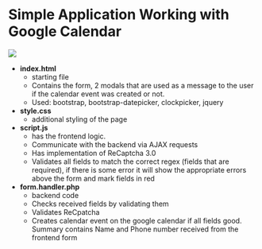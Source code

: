 # Simple Application Working with Google Calendar
![](https://i.ibb.co/vqkcqvh/a-UIhhkj-HY12-BNbbzz.png)
- **index.html**
    - starting file
    - Contains the form, 2 modals that are used as a message to the user if the calendar event was created or not.
    - Used: bootstrap, bootstrap-datepicker, clockpicker, jquery
- **style.css** 
    - additional styling of the page
- **script.js**
    - has the frontend logic.
    - Communicate with the backend via AJAX requests
    - Has implementation of ReCaptcha 3.0
    - Validates all fields to match the correct regex (fields that are required), if there is some error it will show the appropriate errors above the form and mark fields in red
- **form.handler.php**
    - backend code
    -  Checks received fields by validating them
    -  Validates ReCpatcha
    -  Creates calendar event on the google calendar if all fields good. Summary contains Name and Phone number received from the frontend form